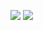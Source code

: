 <p>
<img src="https://img.shields.io/static/v1?style=flat-square&logo=appveyor&label=Program&message=Unity&color=blue"/>
<a href="https://www.shijunzh.com/"><img src="https://img.shields.io/badge/Blog-%E5%A4%A7%E8%85%BFPlus-blue?style=flat-square&logo=appveyor"/></a>
</p>

